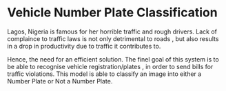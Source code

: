 # Vehicle Number Plate Classification

Lagos, Nigeria is famous for her horrible traffic and rough drivers. Lack of complaince to traffic laws is not only detrimental to roads , but also results in a drop in productivity due to traffic it contributes to.

Hence, the need for an efficient solution. The finel goal of this system is to be able to recognise vehicle registration/plates , in order to send bills for traffic violations. This model is able to classify an image into either a Number Plate or Not a Number Plate. 
